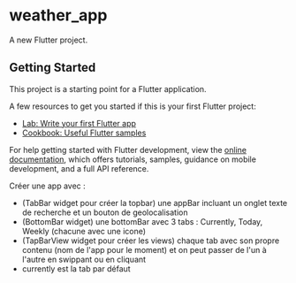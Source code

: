 # weather_app

A new Flutter project.

## Getting Started

This project is a starting point for a Flutter application.

A few resources to get you started if this is your first Flutter project:

- [Lab: Write your first Flutter app](https://docs.flutter.dev/get-started/codelab)
- [Cookbook: Useful Flutter samples](https://docs.flutter.dev/cookbook)

For help getting started with Flutter development, view the
[online documentation](https://docs.flutter.dev/), which offers tutorials,
samples, guidance on mobile development, and a full API reference.

Créer une app avec :
- (TabBar widget pour créer la topbar) une appBar incluant un onglet texte de recherche et un bouton de geolocalisation
- (BottomBar widget) une bottomBar avec 3 tabs : Currently, Today, Weekly (chacune avec une icone)
- (TapBarView widget pour créer les views) chaque tab avec son propre contenu (nom de l'app pour le moment) et
on peut passer de l'un à l'autre en swippant ou en cliquant
- currently est la tab par défaut
